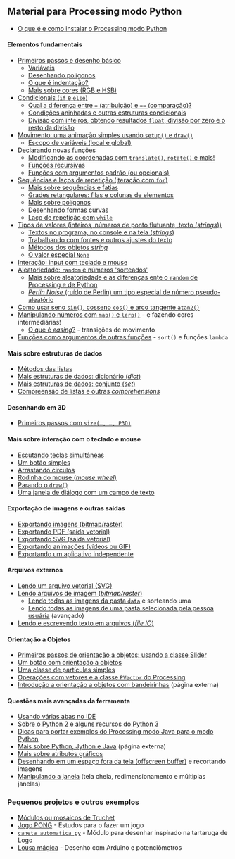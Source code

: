 ## Material para Processing modo Python

- [O que é e como instalar o Processing modo Python](https://abav.lugaralgum.com/como-instalar-o-processing-modo-python/)

#### Elementos fundamentais

- [Primeiros passos e desenho básico](desenho-basico_py.md)
  - [Variáveis](variaveis.md)
  - [Desenhando polígonos](poligonos_1.md) 
  - [O que é indentação?](indentacao.md) 
  - [Mais sobre cores (RGB e HSB)](mais_sobre_cores.md)
- [Condicionais (`if` e `else`)](condicionais_py.md)
  - [Qual a diferença entre `=` (atribuição) e `==` (comparação)?](atribuicao-e-comparacao.md)
  - [Condições aninhadas e outras estruturas condicionais](condicionais_2.md)
  - [Divisão com inteiros, obtendo resultados `float`, divisão por zero e o resto da divisão](divisao.md) 
- [Movimento: uma animação simples usando `setup()` e `draw()`](movimento_py.md)
  - [Escopo de variáveis (local e global)](escopo_py.md)
- [Declarando novas funções](funcoes_py.md)
  - [Modificando as coordenadas com `translate()`, `rotate()` e mais!](transformacoes_coordenadas.md)
  - [Funções recursivas](recursao_py.md)
  - [Funções com argumentos padrão (ou opcionais)](funcoes_2.md)
- [Sequências e laços de repetição (iteração com `for`)](lacos_py.md)
  - [Mais sobre sequências e fatias](mais_sequencias.md)
  - [Grades retangulares: filas e colunas de elementos](grades.md)
  - [Mais sobre polígonos](poligonos_2.md)
  - [Desenhando formas curvas](curvas.md) 
  - [Laço de repetição com `while`](while.md)
- [Tipos de valores (inteiros, números de ponto flutuante, texto (*strings*))](tipagem_py.md)
  - [Textos no programa, no console e na tela (*strings*)](strings_py.md)
  - [Trabalhando com fontes e outros ajustes do texto](tipografia.md)
  - [Métodos dos objetos *string*](string_methods.md)
  - [O valor especial `None`](None.md)
- [Interação: input com teclado e mouse](input_py.md)
- [Aleatoriedade: `random` e números 'sorteados'](aleatoriedade_1.md)
  - [Mais sobre aleatoriedade e as diferenças ente o `random` de Processing e de Python](aleatoriedade_2.md)
  - [*Perlin Noise* (ruído de Perlin) um tipo especial de número pseudo-aleatório](noise.md)
- [Como usar seno `sin()`, cosseno `cos()` e arco tangente `atan2()`](seno_cosseno_atan2.md)
- [Manipulando números com `map()` e `lerp()`](map_lerp.md) - e fazendo cores intermediárias!
  - [O que é *easing*?](easing.md) - transições de movimento
- [Funções como argumentos de outras funções](funcoes-como-argumentos.md) - `sort()` e funções `lambda`

#### Mais sobre estruturas de dados

- [Métodos das listas](list_methods.md)
- [Mais estruturas de dados: dicionário (_dict_)](dicionarios.md)
- [Mais estruturas de dados: conjunto (_set_)](conjuntos.md)
- [Compreensão de listas e outras *comprehensions*](comprehension.md)

#### Desenhando em 3D

- [Primeiros passos com `size(…, …, P3D)`](desenho-3D.md)

#### Mais sobre interação com o teclado e mouse

- [Escutando teclas simultâneas](teclas_simultaneas.md)
- [Um botão simples](botao_simples.md)
- [Arrastando círculos](arrastando_circulos.md)
- [Rodinha do mouse (*mouse wheel*)](rodinha_mouse.md)
- [Parando o `draw()`](no_loop.md)
- [Uma janela de diálogo com um campo de texto](input_janela.md)

#### Exportação de imagens e outras saídas

- [Exportando imagens (bitmap/raster)](exportando_imagem.md)
- [Exportando PDF (saída vetorial)](exportando_pdf.md)
- [Exportando SVG (saída vetorial)](exportando_svg.md)
- [Exportando animações (vídeos ou GIF)](exportar_animacoes.md) 
- [Exportando um aplicativo independente](export_application.md)

#### Arquivos externos

- [Lendo um arquivo vetorial (SVG)](recursos_vetoriais_externos.md)
- [Lendo arquivos de imagem (*bitmap/raster*)](imagens_externas.md)
  - [Lendo todas as imagens da pasta `data`](imagens_externas_pasta2.md) e sorteando uma
  - [Lendo todas as imagens de uma pasta selecionada pela pessoa usuária](imagens_externas_pasta.md) (avançado)
- [Lendo e escrevendo texto em arquivos (*file IO*)](file_IO.md)

#### Orientação a Objetos

- [Primeiros passos de orientação a objetos: usando a classe Slider](slider_com_OO.md)
- [Um botão com orientação a objetos](botao_com_OO.md)
- [Uma classe de partículas simples](particulas.md)
- [Operações com vetores e a classe `PVector` do Processing](vetores.md)
- [Introdução a orientação a objetos com bandeirinhas](https://abav.lugaralgum.com/mestrado/bandeirinhas/) (página externa)

#### Questões mais avançadas da ferramenta

- [Usando várias abas no IDE](modulos.md)
- [Sobre o Python 2 e alguns recursos do Python 3](futuro.md)
- [Dicas para portar exemplos do Processing modo Java para o modo Python](java_para_python.md)
- [Mais sobre Python, Jython e Java](http://arteprog.space/Processando-Processing/tutoriais-PT/python-Python_Jython_e_Java) (página externa)
- [Mais sobre atributos gráficos](mais_atributos_graficos.md)
- [Desenhando em um espaço fora da tela (offscreen buffer)](offscreen_buffer.md) e recortando imagens
- [Manipulando a janela](mais_que_size.md) (tela cheia, redimensionamento e múltiplas janelas)



### Pequenos projetos e outros exemplos

- [Módulos ou mosaicos de Truchet](truchet.md)
- [Jogo PONG](https://github.com/villares/material-aulas/tree/master/pong) - Estudos para o fazer um jogo
- [`caneta_automatica_py`](caneta_automatica) - Módulo para desenhar inspirado na tartaruga de Logo
- [Lousa mágica](https://abav.lugaralgum.com/lousa-magica) - Desenho com Arduino e potenciômetros


